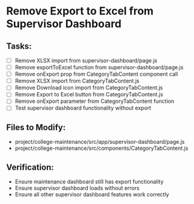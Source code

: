 # Remove Export to Excel from Supervisor Dashboard

## Tasks:
- [ ] Remove XLSX import from supervisor-dashboard/page.js
- [ ] Remove exportToExcel function from supervisor-dashboard/page.js
- [ ] Remove onExport prop from CategoryTabContent component call
- [ ] Remove XLSX import from CategoryTabContent.js
- [ ] Remove Download icon import from CategoryTabContent.js
- [ ] Remove Export to Excel button from CategoryTabContent.js
- [ ] Remove onExport parameter from CategoryTabContent function
- [ ] Test supervisor dashboard functionality without export

## Files to Modify:
- project/college-maintenance/src/app/supervisor-dashboard/page.js
- project/college-maintenance/src/components/CategoryTabContent.js

## Verification:
- Ensure maintenance dashboard still has export functionality
- Ensure supervisor dashboard loads without errors
- Ensure all other supervisor dashboard features work correctly
 